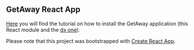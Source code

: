 ## GetAway React App

[Here](https://docs.google.com/document/d/1-Vqb55KcALkN7LXOVO8yKSDGBnrUaVE9KLyHbXrJm_M/edit?usp=sharing) you will find the tutorial on how to install the GetAway application 
(this React module and the [dx one](https://github.com/Jahia/getaway-dx-module)).

Please note that this project was bootstrapped with [Create React App](https://github.com/facebookincubator/create-react-app).
